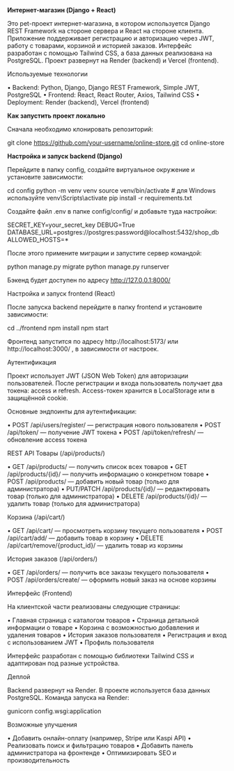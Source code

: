 **Интернет-магазин (Django + React)**

Это pet-проект интернет-магазина, в котором используется Django REST Framework на стороне сервера и React на стороне клиента. Приложение поддерживает регистрацию и авторизацию через JWT, работу с товарами, корзиной и историей заказов. Интерфейс разработан с помощью Tailwind CSS, а база данных реализована на PostgreSQL. Проект развернут на Render (backend) и Vercel (frontend).

Используемые технологии

• Backend: Python, Django, Django REST Framework, Simple JWT, PostgreSQL
• Frontend: React, React Router, Axios, Tailwind CSS
• Deployment: Render (backend), Vercel (frontend)

**Как запустить проект локально**

Сначала необходимо клонировать репозиторий:

git clone https://github.com/your-username/online-store.git
cd online-store

**Настройка и запуск backend (Django)**

Перейдите в папку config, создайте виртуальное окружение и установите зависимости:

cd config
python -m venv venv
source venv/bin/activate        # для Windows используйте venv\Scripts\activate
pip install -r requirements.txt


Создайте файл .env в папке config/config/ и добавьте туда настройки:

SECRET_KEY=your_secret_key
DEBUG=True
DATABASE_URL=postgres://postgres:password@localhost:5432/shop_db
ALLOWED_HOSTS=*


После этого примените миграции и запустите сервер командой:

python manage.py migrate
python manage.py runserver


Бэкенд будет доступен по адресу http://127.0.0.1:8000/

Настройка и запуск frontend (React)

После запуска backend перейдите в папку frontend и установите зависимости:

cd ../frontend
npm install
npm start


Фронтенд запустится по адресу http://localhost:5173/
 или http://localhost:3000/
, в зависимости от настроек.

Аутентификация

Проект использует JWT (JSON Web Token) для авторизации пользователей. После регистрации и входа пользователь получает два токена: access и refresh. Access-токен хранится в LocalStorage или в защищённой cookie.

Основные эндпоинты для аутентификации:

• POST /api/users/register/ — регистрация нового пользователя
• POST /api/token/ — получение JWT токена
• POST /api/token/refresh/ — обновление access токена

REST API
Товары (/api/products/)

• GET /api/products/ — получить список всех товаров
• GET /api/products/{id}/ — получить информацию о конкретном товаре
• POST /api/products/ — добавить новый товар (только для администратора)
• PUT/PATCH /api/products/{id}/ — редактировать товар (только для администратора)
• DELETE /api/products/{id}/ — удалить товар (только для администратора)

Корзина (/api/cart/)

• GET /api/cart/ — просмотреть корзину текущего пользователя
• POST /api/cart/add/ — добавить товар в корзину
• DELETE /api/cart/remove/{product_id}/ — удалить товар из корзины

История заказов (/api/orders/)

• GET /api/orders/ — получить все заказы текущего пользователя
• POST /api/orders/create/ — оформить новый заказ на основе корзины

Интерфейс (Frontend)

На клиентской части реализованы следующие страницы:

• Главная страница с каталогом товаров
• Страница детальной информации о товаре
• Корзина с возможностью добавления и удаления товаров
• История заказов пользователя
• Регистрация и вход с использованием JWT
• Профиль пользователя

Интерфейс разработан с помощью библиотеки Tailwind CSS и адаптирован под разные устройства.

Деплой

Backend развернут на Render. В проекте используется база данных PostgreSQL.
Команда запуска на Render:

gunicorn config.wsgi:application

Возможные улучшения

• Добавить онлайн-оплату (например, Stripe или Kaspi API)
• Реализовать поиск и фильтрацию товаров
• Добавить панель администратора на фронтенде
• Оптимизировать SEO и производительность
